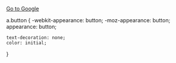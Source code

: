 <a href="http://google.com" class="button">Go to Google</a>


a.button {
    -webkit-appearance: button;
    -moz-appearance: button;
    appearance: button;

    text-decoration: none;
    color: initial;
}
